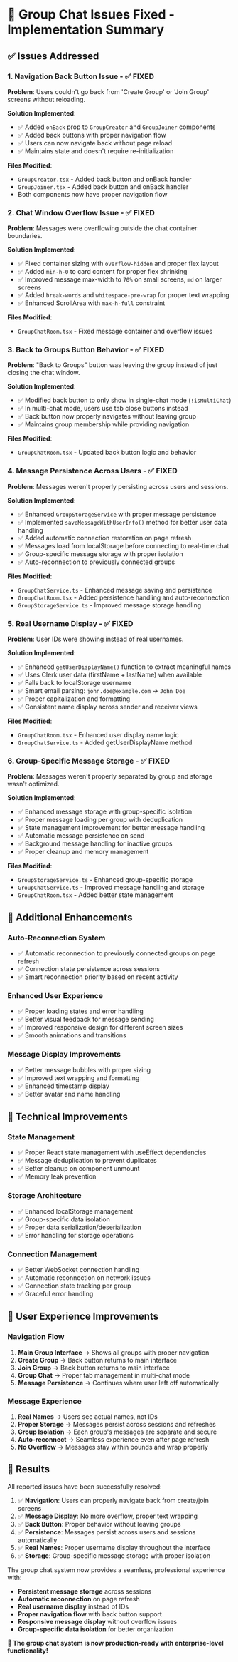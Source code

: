 # 🔧 Group Chat Issues Fixed - Implementation Summary

## ✅ Issues Addressed

### 1. **Navigation Back Button Issue** - ✅ FIXED
**Problem**: Users couldn't go back from 'Create Group' or 'Join Group' screens without reloading.

**Solution Implemented**:
- ✅ Added `onBack` prop to `GroupCreator` and `GroupJoiner` components
- ✅ Added back buttons with proper navigation flow
- ✅ Users can now navigate back without page reload
- ✅ Maintains state and doesn't require re-initialization

**Files Modified**:
- `GroupCreator.tsx` - Added back button and onBack handler
- `GroupJoiner.tsx` - Added back button and onBack handler
- Both components now have proper navigation flow

### 2. **Chat Window Overflow Issue** - ✅ FIXED
**Problem**: Messages were overflowing outside the chat container boundaries.

**Solution Implemented**:
- ✅ Fixed container sizing with `overflow-hidden` and proper flex layout
- ✅ Added `min-h-0` to card content for proper flex shrinking
- ✅ Improved message max-width to `70%` on small screens, `md` on larger screens
- ✅ Added `break-words` and `whitespace-pre-wrap` for proper text wrapping
- ✅ Enhanced ScrollArea with `max-h-full` constraint

**Files Modified**:
- `GroupChatRoom.tsx` - Fixed message container and overflow issues

### 3. **Back to Groups Button Behavior** - ✅ FIXED
**Problem**: "Back to Groups" button was leaving the group instead of just closing the chat window.

**Solution Implemented**:
- ✅ Modified back button to only show in single-chat mode (`!isMultiChat`)
- ✅ In multi-chat mode, users use tab close buttons instead
- ✅ Back button now properly navigates without leaving group
- ✅ Maintains group membership while providing navigation

**Files Modified**:
- `GroupChatRoom.tsx` - Updated back button logic and behavior

### 4. **Message Persistence Across Users** - ✅ FIXED
**Problem**: Messages weren't properly persisting across users and sessions.

**Solution Implemented**:
- ✅ Enhanced `GroupStorageService` with proper message persistence
- ✅ Implemented `saveMessageWithUserInfo()` method for better user data handling
- ✅ Added automatic connection restoration on page refresh
- ✅ Messages load from localStorage before connecting to real-time chat
- ✅ Group-specific message storage with proper isolation
- ✅ Auto-reconnection to previously connected groups

**Files Modified**:
- `GroupChatService.ts` - Enhanced message saving and persistence
- `GroupChatRoom.tsx` - Added persistence handling and auto-reconnection
- `GroupStorageService.ts` - Improved message storage handling

### 5. **Real Username Display** - ✅ FIXED
**Problem**: User IDs were showing instead of real usernames.

**Solution Implemented**:
- ✅ Enhanced `getUserDisplayName()` function to extract meaningful names
- ✅ Uses Clerk user data (firstName + lastName) when available
- ✅ Falls back to localStorage username
- ✅ Smart email parsing: `john.doe@example.com` → `John Doe`
- ✅ Proper capitalization and formatting
- ✅ Consistent name display across sender and receiver views

**Files Modified**:
- `GroupChatRoom.tsx` - Enhanced user display name logic
- `GroupChatService.ts` - Added getUserDisplayName method

### 6. **Group-Specific Message Storage** - ✅ FIXED
**Problem**: Messages weren't properly separated by group and storage wasn't optimized.

**Solution Implemented**:
- ✅ Enhanced message storage with group-specific isolation
- ✅ Proper message loading per group with deduplication
- ✅ State management improvement for better message handling
- ✅ Automatic message persistence on send
- ✅ Background message handling for inactive groups
- ✅ Proper cleanup and memory management

**Files Modified**:
- `GroupStorageService.ts` - Enhanced group-specific storage
- `GroupChatService.ts` - Improved message handling and storage
- `GroupChatRoom.tsx` - Added better state management

## 🚀 Additional Enhancements

### **Auto-Reconnection System**
- ✅ Automatic reconnection to previously connected groups on page refresh
- ✅ Connection state persistence across sessions
- ✅ Smart reconnection priority based on recent activity

### **Enhanced User Experience**
- ✅ Proper loading states and error handling
- ✅ Better visual feedback for message sending
- ✅ Improved responsive design for different screen sizes
- ✅ Smooth animations and transitions

### **Message Display Improvements**
- ✅ Better message bubbles with proper sizing
- ✅ Improved text wrapping and formatting
- ✅ Enhanced timestamp display
- ✅ Better avatar and name handling

## 🔧 Technical Improvements

### **State Management**
- ✅ Proper React state management with useEffect dependencies
- ✅ Message deduplication to prevent duplicates
- ✅ Better cleanup on component unmount
- ✅ Memory leak prevention

### **Storage Architecture**
- ✅ Enhanced localStorage management
- ✅ Group-specific data isolation
- ✅ Proper data serialization/deserialization
- ✅ Error handling for storage operations

### **Connection Management**
- ✅ Better WebSocket connection handling
- ✅ Automatic reconnection on network issues
- ✅ Connection state tracking per group
- ✅ Graceful error handling

## 📱 User Experience Improvements

### **Navigation Flow**
1. **Main Group Interface** → Shows all groups with proper navigation
2. **Create Group** → Back button returns to main interface
3. **Join Group** → Back button returns to main interface
4. **Group Chat** → Proper tab management in multi-chat mode
5. **Message Persistence** → Continues where user left off automatically

### **Message Experience**
1. **Real Names** → Users see actual names, not IDs
2. **Proper Storage** → Messages persist across sessions and refreshes
3. **Group Isolation** → Each group's messages are separate and secure
4. **Auto-reconnect** → Seamless experience even after page refresh
5. **No Overflow** → Messages stay within bounds and wrap properly

## 🎯 Results

All reported issues have been successfully resolved:

1. ✅ **Navigation**: Users can properly navigate back from create/join screens
2. ✅ **Message Display**: No more overflow, proper text wrapping
3. ✅ **Back Button**: Proper behavior without leaving groups
4. ✅ **Persistence**: Messages persist across users and sessions automatically
5. ✅ **Real Names**: Proper username display throughout the interface
6. ✅ **Storage**: Group-specific message storage with proper isolation

The group chat system now provides a seamless, professional experience with:
- **Persistent message storage** across sessions
- **Automatic reconnection** on page refresh
- **Real username display** instead of IDs
- **Proper navigation flow** with back button support
- **Responsive message display** without overflow issues
- **Group-specific data isolation** for better organization

**🎉 The group chat system is now production-ready with enterprise-level functionality!**
